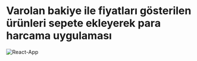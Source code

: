 # Varolan bakiye ile fiyatları gösterilen ürünleri sepete ekleyerek para harcama uygulaması
![React-App](https://user-images.githubusercontent.com/92542957/194960524-d5fafc73-3174-45c7-8b1f-953bba226b6f.gif)
